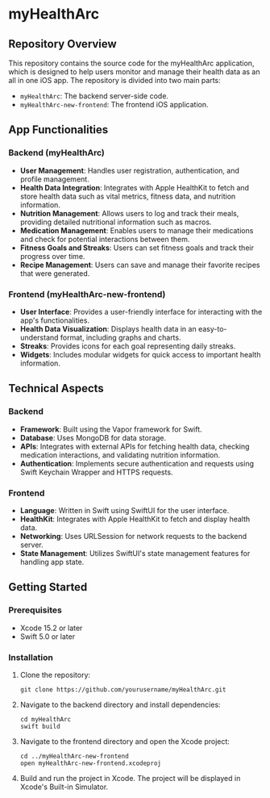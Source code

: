 # myHealthArc

## Repository Overview

This repository contains the source code for the myHealthArc application, which is designed to help users monitor and manage their health data as an all in one iOS app. The repository is divided into two main parts:
- `myHealthArc`: The backend server-side code.
- `myHealthArc-new-frontend`: The frontend iOS application.

## App Functionalities

### Backend (myHealthArc)
- **User Management**: Handles user registration, authentication, and profile management.
- **Health Data Integration**: Integrates with Apple HealthKit to fetch and store health data such as vital metrics, fitness data, and nutrition information.
- **Nutrition Management**: Allows users to log and track their meals, providing detailed nutritional information such as macros.
- **Medication Management**: Enables users to manage their medications and check for potential interactions between them.
- **Fitness Goals and Streaks**: Users can set fitness goals and track their progress over time.
- **Recipe Management**: Users can save and manage their favorite recipes that were generated.

### Frontend (myHealthArc-new-frontend)
- **User Interface**: Provides a user-friendly interface for interacting with the app's functionalities.
- **Health Data Visualization**: Displays health data in an easy-to-understand format, including graphs and charts.
- **Streaks**: Provides icons for each goal representing daily streaks.
- **Widgets**: Includes modular widgets for quick access to important health information.

## Technical Aspects

### Backend
- **Framework**: Built using the Vapor framework for Swift.
- **Database**: Uses MongoDB for data storage.
- **APIs**: Integrates with external APIs for fetching health data, checking medication interactions, and validating nutrition information.
- **Authentication**: Implements secure authentication and requests using Swift Keychain Wrapper and HTTPS requests.

### Frontend
- **Language**: Written in Swift using SwiftUI for the user interface.
- **HealthKit**: Integrates with Apple HealthKit to fetch and display health data.
- **Networking**: Uses URLSession for network requests to the backend server.
- **State Management**: Utilizes SwiftUI's state management features for handling app state.

## Getting Started

### Prerequisites
- Xcode 15.2 or later
- Swift 5.0 or later

### Installation

1. Clone the repository:
    ```
    git clone https://github.com/yourusername/myHealthArc.git
    ```

2. Navigate to the backend directory and install dependencies:
    ```
    cd myHealthArc
    swift build
    ```

3. Navigate to the frontend directory and open the Xcode project:
    ```
    cd ../myHealthArc-new-frontend
    open myHealthArc-new-frontend.xcodeproj
    ```

4. Build and run the project in Xcode. The project will be displayed in Xcode's Built-in Simulator.